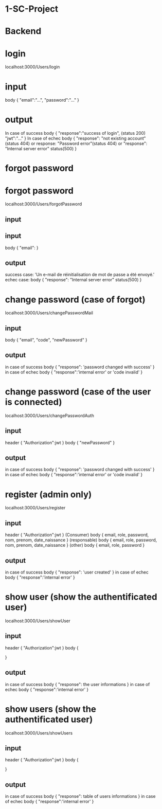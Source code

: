 ﻿# 1-SC-Project

# Backend

# login

localhost:3000/Users/login

# input

body
{
"email":"...",
"password":"..."
}

# output

In case of success
body
{
"response":"success of login", (status 200)
"jwt":"..."
}
In case of echec
body
{
"response": "not existing account"(status 404) or response: "Password error"(status 404)
or "response": "Internal server error" status(500)
}

# forgot password

# forgot password

localhost:3000/Users/forgotPassword

## input

## input

body
{
"email":
}

## output

success case:
'Un e-mail de réinitialisation de mot de passe a été envoyé.'
echec case:
body
{
"response": "Internal server error" status(500)
}

# change password (case of forgot)

localhost:3000/Users/changePasswordMail

## input

body
{
"email",
"code",
"newPassword"
}

## output

in case of success
body
{
"response": 'password changed with success'
}
in case of echec
body
{
"response":'internal error' or 'code invalid'
}

# change password (case of the user is connected)

localhost:3000/Users/changePasswordAuth

## input

header
{
"Authorization":jwt
}
body
{
"newPassword"
}

## output

in case of success
body
{
"response": 'password changed with success'
}
in case of echec
body
{
"response":'internal error' or 'code invalid'
}

# register (admin only)

localhost:3000/Users/register

## input

header
{
"Authorization":jwt
}
(Consumer)
body
{
email,
role,
password,
nom,
prenom,
date_naissance
}
(responsable)
body
{
email,
role,
password,
nom,
prenom,
date_naissance
}
(other)
body
{
email,
role,
password
}

## output

in case of success
body
{
"response": 'user created'
}
in case of echec
body
{
"response":'internal error'
}

# show user (show the authentificated user)

localhost:3000/Users/showUser

## input

header
{
"Authorization":jwt
}
body
{

}

## output

in case of success
body
{
"response": the user informations
}
in case of echec
body
{
"response":'internal error'
}

# show users (show the authentificated user)

localhost:3000/Users/showUsers

## input

header
{
"Authorization":jwt
}
body
{

}

## output

in case of success
body
{
"response": table of users informations
}
in case of echec
body
{
"response":'internal error'
}
